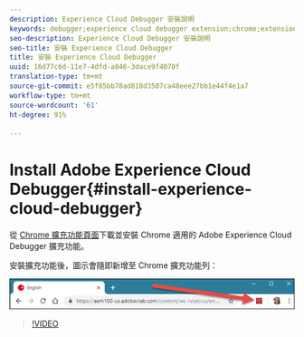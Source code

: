 ```yaml
---
description: Experience Cloud Debugger 安裝說明
keywords: debugger;experience cloud debugger extension;chrome;extension;install
seo-description: Experience Cloud Debugger 安裝說明
seo-title: 安裝 Experience Cloud Debugger
title: 安裝 Experience Cloud Debugger
uuid: 16d77c6d-11e7-4dfd-a846-3dace9f4070f
translation-type: tm+mt
source-git-commit: e5f85bb78ad818d3507ca48eee27bb1e44f4e1a7
workflow-type: tm+mt
source-wordcount: '61'
ht-degree: 91%

---
```



# Install Adobe Experience Cloud Debugger{#install-experience-cloud-debugger}

從 [Chrome 擴充功能頁面](https://chrome.google.com/webstore/detail/adobe-experience-cloud-de/ocdmogmohccmeicdhlhhgepeaijenapj)下載並安裝 Chrome 適用的 Adobe Experience Cloud Debugger 擴充功能。

安裝擴充功能後，圖示會隨即新增至 Chrome 擴充功能列：

![](assets/start-icon.jpg)

>[!VIDEO](https://video.tv.adobe.com/v/23114t2/)
